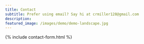 ```yaml
---
title: Contact
subtitle: Prefer using email? Say hi at crmiller128@gmail.com
description: 
featured_image: /images/demo/demo-landscape.jpg
---
```


{% include contact-form.html %}

<!-- We've made a contact form that you can use with [Formspree](https://formspree.io/create/jekyllthemes) to handle up to 50 submissions per month for free. You could also easily switch out the end-point to use another contact form service. -->